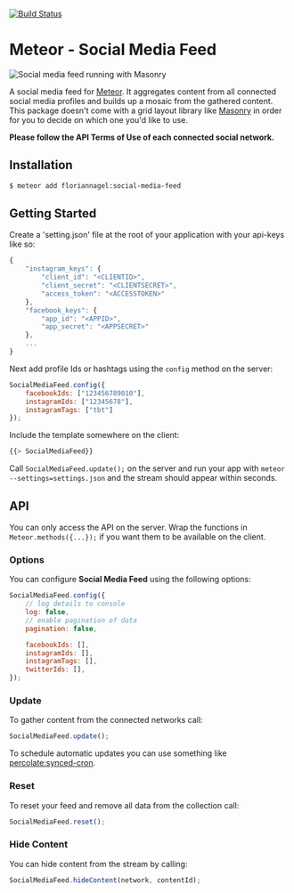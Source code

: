 [![Build Status](https://travis-ci.org/nagelflorian/meteor-social-media-feed.svg)](https://travis-ci.org/nagelflorian/meteor-social-media-feed)
# Meteor - Social Media Feed

![Social media feed running with Masonry](https://cloud.githubusercontent.com/assets/7649376/8296111/afbc67d0-194c-11e5-8685-5d4ea9e0ebf2.png)

A social media feed for [Meteor](http://meteor.com). It aggregates content from all connected social media profiles and builds up a mosaic from the gathered content. This package doesn't come with a grid layout library like [Masonry](http://masonry.desandro.com) in order for you to decide on which one you'd like to use.

**Please follow the API Terms of Use of each connected social network.**

## Installation

``` sh
$ meteor add floriannagel:social-media-feed
```

## Getting Started

Create a 'setting.json' file at the root of your application with your api-keys like so:

```js
{
	"instagram_keys": {
		"client_id": "<CLIENTID>",
		"client_secret": "<CLIENTSECRET>",
		"access_token": "<ACCESSTOKEN>"
	},
	"facebook_keys": {
		"app_id": "<APPID>",
		"app_secret": "<APPSECRET>"
	},
	...
}
```

Next add profile Ids or hashtags using the `config` method on the server:

```js
SocialMediaFeed.config({
	facebookIds: ["123456789010"],
	instagramIds: ["12345678"],
	instagramTags: ["tbt"]
});
```

Include the template somewhere on the client:

```js
{{> SocialMediaFeed}}
```

Call `SocialMediaFeed.update();` on the server and run your app with `meteor --settings=settings.json` and the stream should appear within seconds.

## API

You can only access the API on the server. Wrap the functions in `Meteor.methods({...});` if you want them to be available on the client.

### Options

You can configure **Social Media Feed** using the following options:

```js
SocialMediaFeed.config({
	// log details to console
	log: false,
	// enable pagination of data
	pagination: false,

	facebookIds: [],
	instagramIds: [],
	instagramTags: [],
	twitterIds: [],
});
```

### Update

To gather content from the connected networks call:

```js
SocialMediaFeed.update();
```

To schedule automatic updates you can use something like [percolate:synced-cron](https://github.com/percolatestudio/meteor-synced-cron).

### Reset

To reset your feed and remove all data from the collection call:

```js
SocialMediaFeed.reset();
```

### Hide Content

You can hide content from the stream by calling:

```js
SocialMediaFeed.hideContent(network, contentId);
```